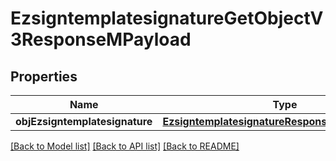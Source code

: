 # EzsigntemplatesignatureGetObjectV3ResponseMPayload

## Properties
Name | Type | Description | Notes
------------ | ------------- | ------------- | -------------
**objEzsigntemplatesignature** | [**EzsigntemplatesignatureResponseCompoundV3***](EzsigntemplatesignatureResponseCompoundV3.md) |  | 

[[Back to Model list]](../README.md#documentation-for-models) [[Back to API list]](../README.md#documentation-for-api-endpoints) [[Back to README]](../README.md)



